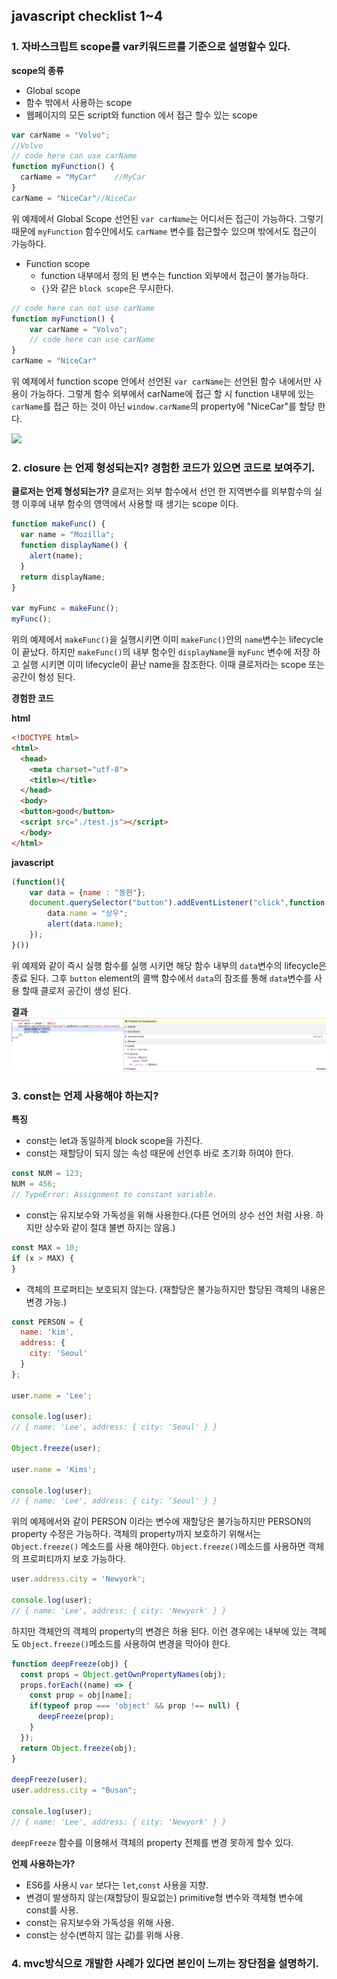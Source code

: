 ## javascript checklist 1~4

### 1. 자바스크립트 scope를 var키워드르를 기준으로 설명할수 있다.
**scope의 종류**

- Global scope
 - 함수 밖에서 사용하는 scope
 - 웹페이지의 모든 script와 function 에서 접근 할수 있는 scope 

~~~javascript
var carName = "Volvo";
//Volvo
// code here can use carName
function myFunction() {    
  carName = "MyCar"    //MyCar
} 
carName = "NiceCar"//NiceCar
~~~
위 예제에서 Global Scope 선언된 `var carName`는 어디서든 접근이 가능하다. 그렇기 때문에
`myFunction` 함수안에서도 `carName` 변수를 접근할수 있으며 밖에서도 접근이 가능하다.

- Function scope
  - function 내부에서 정의 된 변수는 function 외부에서 접근이 불가능하다. 
  - `{}`와 같은 `block scope`은 무시한다.
~~~javascript
// code here can not use carName
function myFunction() {
    var carName = "Volvo";
    // code here can use carName
}
carName = "NiceCar"
~~~
위 예제에서 function scope 안에서 선언된 `var carName`는 선언된 함수 내에서만 사용이 가능하다. 그렇게 함수 외부에서 carName에 접근 할 시 function 내부에 있는 `carName`를 접근 하는 것이 아닌 `window.carName`의 property에 "NiceCar"를 할당 한다. 



<img src="http://www.datchley.name/content/images/2015/08/js-es5-scope-2.png" />




### 2. closure 는 언제 형성되는지? 경험한 코드가 있으면 코드로 보여주기.
**클로저는 언제 형성되는가?**
클로저는 외부 함수에서 선언 한 지역변수를 외부함수의 실행 이후에 내부 함수의 영역에서 사용할 때 생기는 scope 이다.
~~~javascript
function makeFunc() {
  var name = "Mozilla";
  function displayName() {
    alert(name);
  }
  return displayName;
}

var myFunc = makeFunc();
myFunc();
~~~
위의 예제에서 `makeFunc()`을 실행시키면 이미 `makeFunc()`안의 `name`변수는 lifecycle이 끝났다. 하지만 `makeFunc()`의 내부 함수인 `displayName`을 `myFunc` 변수에 저장 하고 실행 시키면 이미 lifecycle이 끝난 name을 참조한다. 이때 클로저라는 scope 또는 공간이 형성 된다.

**경험한 코드**

**html**
~~~html
<!DOCTYPE html>
<html>
  <head>
    <meta charset="utf-8">
    <title></title>
  </head>
  <body>
  <button>good</button>
  <script src="./test.js"></script>
  </body>
</html>
~~~

**javascript**
~~~javascript
(function(){
	var data = {name : "동현"};
	document.querySelector("button").addEventListener("click",function(){
      	data.name = "상우";
      	alert(data.name);
	});
}())
~~~
위 예제와 같이 즉시 실행 함수를 실행 시키면 해당 함수 내부의 `data`변수의 lifecycle은 종료 된다. 그후 `button` element의 콜백 함수에서 `data`의 참조를 통해 `data`변수를 사용 할때 클로저 공간이 생성 된다.

**결과**
<img src="./images/closeure_ex01.png" />






### 3. const는 언제 사용해야 하는지?
**특징**

- const는 let과 동일하게  block scope을 가진다.
- const는 재할당이 되지 않는 속성 때문에 선언후 바로 초기화 하여야 한다.
~~~javascript
const NUM = 123;
NUM = 456; 
// TypeError: Assignment to constant variable.
~~~

- const는 유지보수와 가독성을 위해 사용한다.(다른 언어의 상수 선언 처럼 사용. 하지만 상수와 같이 절대 불변 하지는 않음.)
~~~javascript
const MAX = 10;
if (x > MAX) {
}
~~~

- 객체의 프로퍼티는 보호되지 않는다. (재할당은 불가능하지만 할당된 객체의 내용은 변경 가능.)

~~~javascript
const PERSON = {
  name: 'kim',
  address: {
    city: 'Seoul'
  }
};

user.name = 'Lee';

console.log(user); 
// { name: 'Lee', address: { city: 'Seoul' } }

Object.freeze(user);

user.name = 'Kims';

console.log(user); 
// { name: 'Lee', address: { city: 'Seoul' } }
~~~
위의 예제에서와 같이 PERSON 이라는 변수에 재할당은 불가능하지만 PERSON의 property 수정은 가능하다. 객체의 property까지 보호하기 위해서는 `Object.freeze()` 메소드를 사용 해야한다. `Object.freeze()`메소드를 사용하면 객체의 프로퍼티까지 보호 가능하다.

~~~javascript
user.address.city = 'Newyork';

console.log(user); 
// { name: 'Lee', address: { city: 'Newyork' } }
~~~
하지만 객체안의 객체의 property의 변경은 허용 된다. 이런 경우에는 내부에 있는 객페도 `Object.freeze()`메소드를 사용하여 변경을 막아야 한다. 

~~~javascript
function deepFreeze(obj) {
  const props = Object.getOwnPropertyNames(obj);
  props.forEach((name) => {
    const prop = obj[name];
    if(typeof prop === 'object' && prop !== null) {
      deepFreeze(prop);
    }
  });
  return Object.freeze(obj);
}

deepFreeze(user);
user.address.city = "Busan";

console.log(user); 
// { name: 'Lee', address: { city: 'Newyork' } }
~~~
`deepFreeze` 함수를 이용해서 객체의 property 전체를 변경 못하게 할수 있다. 

**언제 사용하는가?**
- ES6를 사용시 `var` 보다는 `let`,`const` 사용을 지향.
- 변경이 발생하지 않는(재할당이 필요없는) primitive형 변수와 객체형 변수에 const를 사용.
- const는 유지보수와 가독성을 위해 사용.
- const는 상수(변하지 않는 값)를 위해 사용.




### 4. mvc방식으로 개발한 사례가 있다면 본인이 느끼는 장단점을 설명하기.